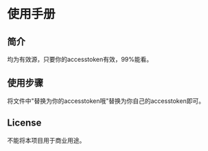 # 使用手册

## 简介

均为有效源，只要你的accesstoken有效，99%能看。

## 使用步骤

将文件中"替换为你的accesstoken哦"替换为你自己的accesstoken即可。

## License

不能将本项目用于商业用途。